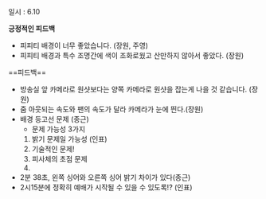 일시 : 6.10


**긍정적인 피드백**
- 피피티 배경이 너무 좋았습니다. (장원, 주영)
- 피피티 배경과 특수 조명간에 색이 조화로웠고 산만하지 않아서 좋았다. (장원)


==피드백==
- 방송실 앞 카메라로 원샷보다는 양쪽 카메라로 원샷을 잡는게 나을 것 같습니다. (장원)
- 줌 아웃되는 속도와 팬의 속도가 달라 카메라가 눈에 띈다.(장원)
- 배경 등고선 문제 (종근)
   - 문제 가능성 3가지
   1. 밝기 문제일 가능성 (인표)
   2. 기술적인 문제!
   3. 피사체의 초점 문제
   4. 
- 2분 38초, 왼쪽 싱어와 오른쪽 싱어 밝기 차이가 있다(종근) 
- 2시15분에 정확히 예배가 시작될 수 있을 수 있도록!? (인표)



